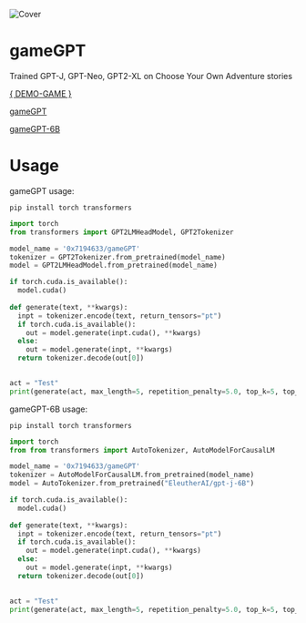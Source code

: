 ![Cover](https://0x7o.link/gameGPT/cover.png "Cover")
# gameGPT

Trained GPT-J, GPT-Neo, GPT2-XL on Choose Your Own Adventure stories

[{ DEMO-GAME }](https://gamio.ru)

[gameGPT](https://huggingface.co/0x7194633/gameGPT)

[gameGPT-6B](https://huggingface.co/0x7194633/gameGPT-6B)

# Usage
gameGPT usage:

```
pip install torch transformers
```

```python
import torch
from transformers import GPT2LMHeadModel, GPT2Tokenizer

model_name = '0x7194633/gameGPT'
tokenizer = GPT2Tokenizer.from_pretrained(model_name)
model = GPT2LMHeadModel.from_pretrained(model_name)

if torch.cuda.is_available():
  model.cuda()
  
def generate(text, **kwargs):
  inpt = tokenizer.encode(text, return_tensors="pt")
  if torch.cuda.is_available():
    out = model.generate(inpt.cuda(), **kwargs)
  else:
    out = model.generate(inpt, **kwargs)
  return tokenizer.decode(out[0])
  

act = "Test"
print(generate(act, max_length=5, repetition_penalty=5.0, top_k=5, top_p=0.95, temperature=0.9))
```

gameGPT-6B usage:

```
pip install torch transformers
```

```python
import torch
from from transformers import AutoTokenizer, AutoModelForCausalLM

model_name = '0x7194633/gameGPT'
tokenizer = AutoModelForCausalLM.from_pretrained(model_name)
model = AutoTokenizer.from_pretrained("EleutherAI/gpt-j-6B")

if torch.cuda.is_available():
  model.cuda()
  
def generate(text, **kwargs):
  inpt = tokenizer.encode(text, return_tensors="pt")
  if torch.cuda.is_available():
    out = model.generate(inpt.cuda(), **kwargs)
  else:
    out = model.generate(inpt, **kwargs)
  return tokenizer.decode(out[0])
  

act = "Test"
print(generate(act, max_length=5, repetition_penalty=5.0, top_k=5, top_p=0.95, temperature=0.9))
```
